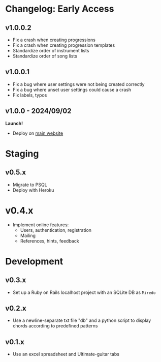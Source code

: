 # Changelog: Early Access

## v1.0.0.2

* Fix a crash when creating progressions
* Fix a crash when creating progression templates
* Standardize order of instrument lists
* Standardize order of song lists


## v1.0.0.1

* Fix a bug where user settings were not being created correctly
* Fix a bug where unset user settings could cause a crash
* Fix labels, typos

## v1.0.0 - 2024/09/02

**Launch!**

* Deploy on [main website](https://miredo.ca)

# Staging

## v0.5.x

* Migrate to PSQL
* Deploy with Heroku

# v0.4.x

* Implement online features:
  * Users, authentication, registration
  * Mailing
  * References, hints, feedback

# Development

## v0.3.x

* Set up a Ruby on Rails localhost project with an SQLite DB as `Miredo`

## v0.2.x

* Use a newline-separate txt file "db" and a python script to display chords according to predefined patterns

## v0.1.x

* Use an excel spreadsheet and Ultimate-guitar tabs

